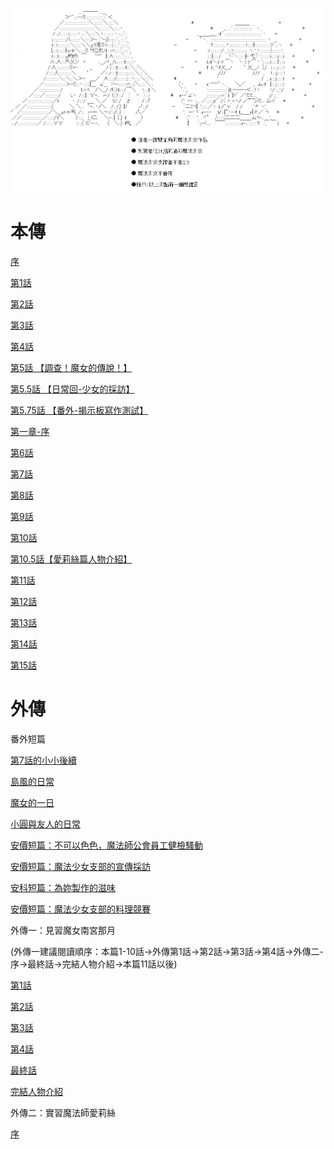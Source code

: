 ![Header](TI-MAGIC.png)

# 本傳

[序](/magicgirl/0.html)

[第1話](/magicgirl/1.html) 

[第2話](/magicgirl/2.html) 

[第3話](/magicgirl/3.html) 

[第4話](/magicgirl/4.html) 

[第5話 【調查！魔女的傳說！】](/magicgirl/5.html) 

[第5.5話 【日常回-少女的採訪】 ](/magicgirl/5.1.html) 

[第5.75話 【番外-揭示板寫作測試】 ](/magicgirl/5.2.html) 

[第一章-序 ](/magicgirl/6.0.html) 

[第6話](/magicgirl/6.1.html) 

[第7話](/magicgirl/7.html) 

[第8話](/magicgirl/8.html) 

[第9話](/magicgirl/9.html) 

[第10話](/magicgirl/10.html) 

[第10.5話【愛莉絲篇人物介紹】](/magicgirl/aliceintro.html) 

[第11話](/magicgirl/11.html) 

[第12話](/magicgirl/12.html)

[第13話](/magicgirl/13.html)

[第14話](/magicgirl/14.html)

[第15話](/magicgirl/15.html)

# 外傳

番外短篇

[第7話的小小後續](/magicgirl/7.1.html) 

[島風的日常](/magicgirl/short1.html) 

[魔女的一日](/magicgirl/short2.html) 

[小圓與友人的日常](/magicgirl/short3.html) 

[安價短篇：不可以色色，魔法師公會員工健檢騷動](/magicgirl/short4.html) 

[安價短篇：魔法少女支部的宣傳採訪](/magicgirl/short5.html) 

[安科短篇：為妳製作的滋味](/magicgirl/short6.html) 

[安價短篇：魔法少女支部的料理競賽](/magicgirl/short7.html)

外傳一：見習魔女南宮那月

(外傳一建議閱讀順序：本篇1-10話->外傳第1話->第2話->第3話->第4話->外傳二-序->最終話->完結人物介紹->本篇11話以後)

[第1話](/magicgirl/bf1.html) 

[第2話](/magicgirl/bf2.html) 

[第3話](/magicgirl/bf3.html) 

[第4話](/magicgirl/bf4.html) 

[最終話](/magicgirl/bf5.html) 

[完結人物介紹](/magicgirl/BFINTRO.html) 

外傳二：實習魔法師愛莉絲

[序](/magicgirl/OUT2-0.html) 
